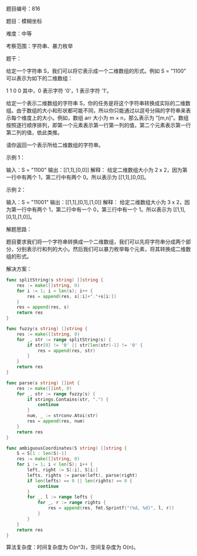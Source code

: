 题目编号：816

题目：模糊坐标

难度：中等

考察范围：字符串、暴力枚举

题干：

给定一个字符串 S，我们可以将它表示成一个二维数组的形式。例如 S = "1100" 可以表示为如下的二维数组：

1 1
0 0
其中，0 表示字符 '0'，1 表示字符 '1'。

给定一个表示二维数组的字符串 S，你的任务是将这个字符串转换成实际的二维数组。由于数组的大小和形状都可能不同，所以你只能通过以逗号分隔的字符串来表示每个维度上的大小。例如，数组 arr 大小为 m × n，那么表示为 "[m,n]"。数组按照逐行顺序排列，即第一个元素表示第一行第一列的值，第二个元素表示第一行第二列的值，依此类推。

请你返回一个表示所给二维数组的字符串。

示例 1：

输入：S = "1100"
输出：[[1,1],[0,0]]
解释：
给定二维数组大小为 2 x 2，因为第一行中有两个 1，第二行中有两个 0。所以表示为 [[1,1],[0,0]]。

示例 2：

输入：S = "11001"
输出：[[1,1],[0,1],[1,0]]
解释：
给定二维数组大小为 3 x 2，因为第一行中有两个 1，第二行中有一个 0，第三行中有一个 1。所以表示为 [[1,1],[0,1],[1,0]]。

解题思路：

题目要求我们将一个字符串转换成一个二维数组，我们可以先将字符串分成两个部分，分别表示行和列的大小。然后我们可以暴力枚举每个元素，将其转换成二维数组的形式。

解决方案：

```go
func splitString(s string) []string {
    res := make([]string, 0)
    for i := 1; i < len(s); i++ {
        res = append(res, s[:i]+"."+s[i:])
    }
    res = append(res, s)
    return res
}

func fuzzy(s string) []string {
    res := make([]string, 0)
    for _, str := range splitString(s) {
        if str[0] != '0' || str[len(str)-1] != '0' {
            res = append(res, str)
        }
    }
    return res
}

func parse(s string) []int {
    res := make([]int, 0)
    for _, str := range fuzzy(s) {
        if strings.Contains(str, ".") {
            continue
        }
        num, _ := strconv.Atoi(str)
        res = append(res, num)
    }
    return res
}

func ambiguousCoordinates(S string) []string {
    S = S[1 : len(S)-1]
    res := make([]string, 0)
    for i := 1; i < len(S); i++ {
        left, right := S[:i], S[i:]
        lefts, rights := parse(left), parse(right)
        if len(lefts) == 0 || len(rights) == 0 {
            continue
        }
        for _, l := range lefts {
            for _, r := range rights {
                res = append(res, fmt.Sprintf("(%d, %d)", l, r))
            }
        }
    }
    return res
}
```

算法复杂度：时间复杂度为 O(n^3)，空间复杂度为 O(n)。